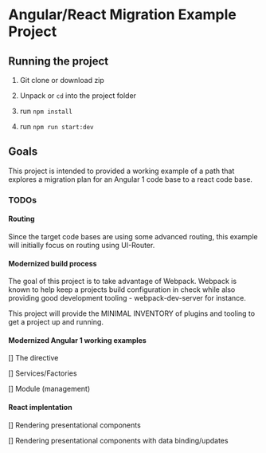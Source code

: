 # Angular/React Migration Example Project

## Running the project

1. Git clone or download zip

2. Unpack or `cd` into the project folder

3. run `npm install`

4. run `npm run start:dev`

## Goals

This project is intended to provided a working example of a path that
explores a migration plan for an Angular 1 code base to a react code base.

### TODOs

#### Routing

Since the target code bases are using some advanced routing, this example
will initially focus on routing using UI-Router.

#### Modernized build process

The goal of this project is to take advantage of Webpack.  Webpack is known
to help keep a projects build configuration in check while also providing good
development tooling - webpack-dev-server for instance.

This project will provide the MINIMAL INVENTORY of plugins and tooling to get
a project up and running.

#### Modernized Angular 1 working examples

[] The directive

[] Services/Factories

[] Module (management)

#### React implentation

[] Rendering presentational components

[] Rendering presentational components with data binding/updates 
